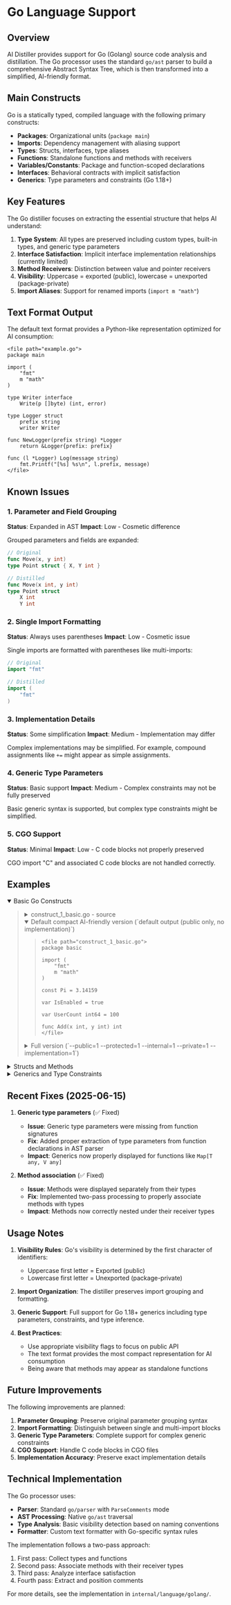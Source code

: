 # Go Language Support

## Overview

AI Distiller provides support for Go (Golang) source code analysis and distillation. The Go processor uses the standard `go/ast` parser to build a comprehensive Abstract Syntax Tree, which is then transformed into a simplified, AI-friendly format.

## Main Constructs

Go is a statically typed, compiled language with the following primary constructs:

- **Packages**: Organizational units (`package main`)
- **Imports**: Dependency management with aliasing support
- **Types**: Structs, interfaces, type aliases
- **Functions**: Standalone functions and methods with receivers
- **Variables/Constants**: Package and function-scoped declarations
- **Interfaces**: Behavioral contracts with implicit satisfaction
- **Generics**: Type parameters and constraints (Go 1.18+)

## Key Features

The Go distiller focuses on extracting the essential structure that helps AI understand:

1. **Type System**: All types are preserved including custom types, built-in types, and generic type parameters
2. **Interface Satisfaction**: Implicit interface implementation relationships (currently limited)
3. **Method Receivers**: Distinction between value and pointer receivers
4. **Visibility**: Uppercase = exported (public), lowercase = unexported (package-private)
5. **Import Aliases**: Support for renamed imports (`import m "math"`)

## Text Format Output

The default text format provides a Python-like representation optimized for AI consumption:

```
<file path="example.go">
package main

import (
    "fmt"
    m "math"
)

type Writer interface
    Write(p []byte) (int, error)

type Logger struct
    prefix string
    writer Writer

func NewLogger(prefix string) *Logger
    return &Logger{prefix: prefix}

func (l *Logger) Log(message string)
    fmt.Printf("[%s] %s\n", l.prefix, message)
</file>
```

## Known Issues

### 1. Parameter and Field Grouping
**Status**: Expanded in AST
**Impact**: Low - Cosmetic difference

Grouped parameters and fields are expanded:
```go
// Original
func Move(x, y int)
type Point struct { X, Y int }

// Distilled
func Move(x int, y int)
type Point struct
    X int
    Y int
```

### 2. Single Import Formatting
**Status**: Always uses parentheses
**Impact**: Low - Cosmetic issue

Single imports are formatted with parentheses like multi-imports:
```go
// Original
import "fmt"

// Distilled
import (
    "fmt"
)
```

### 3. Implementation Details
**Status**: Some simplification
**Impact**: Medium - Implementation may differ

Complex implementations may be simplified. For example, compound assignments like `+=` might appear as simple assignments.

### 4. Generic Type Parameters
**Status**: Basic support
**Impact**: Medium - Complex constraints may not be fully preserved

Basic generic syntax is supported, but complex type constraints might be simplified.

### 5. CGO Support
**Status**: Minimal
**Impact**: Low - C code blocks not properly preserved

CGO import "C" and associated C code blocks are not handled correctly.

## Examples

<details open><summary>Basic Go Constructs</summary><blockquote>
  <details><summary>construct_1_basic.go - source</summary><blockquote>

```go
// Package basic provides fundamental Go constructs.
// It serves as the baseline for parser testing.
package basic

import (
	"fmt" // Standard library import
	m "math" // Aliased import
)

// Global constant Pi, a fundamental value.
const Pi = 3.14159

// var block for multiple declarations.
var (
	// IsEnabled controls a feature. Doc comments for vars are important.
	IsEnabled = true
	// UserCount is a package-level counter.
	UserCount int64 = 100
)

// Add sums two integers. A trivial function.
// It tests basic function declaration and parameter parsing.
func Add(x int, y int) int { // Line comment on the function signature
	// A comment inside the function body.
	z := x + y // Short variable declaration
	var result = z // Standard variable declaration
	_ = m.Abs(-1) // Using an aliased import
	fmt.Println(result)
	return result
}
```

  </blockquote></details>
  <details open><summary>Default compact AI-friendly version (`default output (public only, no implementation)`)</summary><blockquote>

```
<file path="construct_1_basic.go">
package basic

import (
    "fmt"
    m "math"
)

const Pi = 3.14159

var IsEnabled = true

var UserCount int64 = 100

func Add(x int, y int) int
</file>
```

  </blockquote></details>
  <details><summary>Full version (`--public=1 --protected=1 --internal=1 --private=1 --implementation=1`)</summary><blockquote>

```
<file path="construct_1_basic.go">
//  Package basic provides fundamental Go constructs.
//  It serves as the baseline for parser testing.
package basic

import (
    "fmt"
// Standard library import
    m "math"
// Aliased import
// Global constant Pi, a fundamental value.
)

const Pi = 3.14159

// var block for multiple declarations.
// IsEnabled controls a feature. Doc comments for vars are important.
var IsEnabled = true

// UserCount is a package-level counter.
var UserCount int64 = 100

// Add sums two integers. A trivial function.
// It tests basic function declaration and parameter parsing.
func Add(x int, y int) int
    z := x + y
    var result = z
    _ = m.Abs(-1)
    fmt.Println(result)
    return result
// Line comment on the function signature
// A comment inside the function body.
// Short variable declaration
// Standard variable declaration
// Using an aliased import
</file>
```

  </blockquote></details>
</blockquote></details>

<details><summary>Structs and Methods</summary><blockquote>
  <details><summary>construct_2_simple.go - source</summary><blockquote>

```go
package simple

import "io"

// Writer defines a simple interface for writing data.
type Writer interface {
	// Write accepts a byte slice and returns bytes written and an error.
	Write(p []byte) (n int, err error)
}

// Data represents a container for a piece of data.
// It demonstrates a basic struct with a single field.
type Data struct {
	value string // unexported field
}

// NewData is a constructor-like function, a common Go idiom.
func NewData(v string) *Data {
	return &Data{value: v}
}

// ReadValue returns the current value. This is a value receiver method.
// It can be called on both Data and *Data types.
func (d Data) ReadValue() string {
	return d.value
}

// UpdateValue modifies the value. This is a pointer receiver method.
// It can only be called on a *Data type.
func (d *Data) UpdateValue(v string) {
	d.value = v
}

// Ensure Data does not satisfy the io.Writer interface, but we use it
// to test how the distiller handles imported interfaces.
var _ io.Writer = (*customWriter)(nil) // compile-time check idiom
type customWriter struct{}
func (cw *customWriter) Write(p []byte) (n int, err error) { return 0, nil }
```

  </blockquote></details>
  <details open><summary>Default compact AI-friendly version</summary><blockquote>

```
<file path="construct_2_simple.go">
package simple

import (
    "io"
)

type Writer interface
    Write(p []byte) (n int, err error)

type Data struct

func (d Data) ReadValue() string

func (d *Data) UpdateValue(v string)

func NewData(v string) *Data
</file>
```

  </blockquote></details>
  <details><summary>Full version</summary><blockquote>

```
<file path="construct_2_simple.go">
package simple

import (
    "io"
)

type Writer interface
    Write(p []byte) (n int, err error)

type Data struct
    value string

func (d Data) ReadValue() string
    return d.value

func (d *Data) UpdateValue(v string)
    d.value = v

var _ io.Writer = (*customWriter)(nil)

type customWriter struct

func (cw *customWriter) Write(p []byte) (n int, err error)
    return 0, nil

func NewData(v string) *Data
    return &Data{value: v}
</file>
```

  </blockquote></details>
</blockquote></details>

<details><summary>Generics and Type Constraints</summary><blockquote>
  <details><summary>construct_4_complex.go - source</summary><blockquote>

```go
package complex

// Number is a constraint that permits any integer or floating-point type.
type Number interface {
	~int | ~int64 | ~float32 | ~float64
}

// Node is a generic struct representing a node in a linked list.
type Node[T any] struct {
	Value T
	Next  *Node[T]
}

// Map applies a function to each element of a slice, returning a new slice.
// This is a generic function with a closure.
func Map[T, V any](input []T, f func(T) V) []V {
	output := make([]V, len(input))
	for i, v := range input {
		output[i] = f(v)
	}
	return output
}

// ProcessNumericChan processes a channel of generic Nodes.
// It uses a type constraint.
func ProcessNumericChan[T Number](ch <-chan *Node[T]) T {
	var total T
	for node := range ch {
		total += node.Value // This operation is only valid because of the Number constraint.
	}
	// This function literal captures 'total' from its surrounding scope.
	defer func() {
		println("Final total:", total)
	}()
	return total
}
```

  </blockquote></details>
  <details open><summary>Default compact AI-friendly version</summary><blockquote>

```
<file path="construct_4_complex.go">
package complex

type Number interface
    ~int | ~int64 | ~float32 | ~float64

type Node[T any] struct
    Value T
    Next *Node[T]

func Map[T any, V any](input []T, f func(T) V) []V

func ProcessNumericChan[T Number](ch <-chan *Node[T]) T
</file>
```

  </blockquote></details>
</blockquote></details>

## Recent Fixes (2025-06-15)

1. **Generic type parameters** (✅ Fixed)
   - **Issue**: Generic type parameters were missing from function signatures
   - **Fix**: Added proper extraction of type parameters from function declarations in AST parser
   - **Impact**: Generics now properly displayed for functions like `Map[T any, V any]`

2. **Method association** (✅ Fixed)
   - **Issue**: Methods were displayed separately from their types
   - **Fix**: Implemented two-pass processing to properly associate methods with types
   - **Impact**: Methods now correctly nested under their receiver types

## Usage Notes

1. **Visibility Rules**: Go's visibility is determined by the first character of identifiers:
   - Uppercase first letter = Exported (public)
   - Lowercase first letter = Unexported (package-private)

2. **Import Organization**: The distiller preserves import grouping and formatting.

3. **Generic Support**: Full support for Go 1.18+ generics including type parameters, constraints, and type inference.

4. **Best Practices**:
   - Use appropriate visibility flags to focus on public API
   - The text format provides the most compact representation for AI consumption
   - Being aware that methods may appear as standalone functions

## Future Improvements

The following improvements are planned:

1. **Parameter Grouping**: Preserve original parameter grouping syntax
2. **Import Formatting**: Distinguish between single and multi-import blocks
3. **Generic Type Parameters**: Complete support for complex generic constraints
4. **CGO Support**: Handle C code blocks in CGO files
5. **Implementation Accuracy**: Preserve exact implementation details

## Technical Implementation

The Go processor uses:
- **Parser**: Standard `go/parser` with `ParseComments` mode
- **AST Processing**: Native `go/ast` traversal
- **Type Analysis**: Basic visibility detection based on naming conventions
- **Formatter**: Custom text formatter with Go-specific syntax rules

The implementation follows a two-pass approach:
1. First pass: Collect types and functions
2. Second pass: Associate methods with their receiver types
3. Third pass: Analyze interface satisfaction
4. Fourth pass: Extract and position comments

For more details, see the implementation in `internal/language/golang/`.